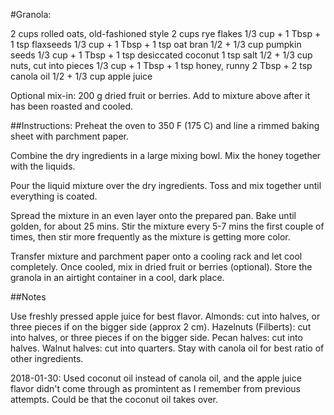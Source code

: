 #Granola:

2 cups rolled oats, old-fashioned style
2 cups rye flakes
1/3 cup + 1 Tbsp + 1 tsp flaxseeds
1/3 cup + 1 Tbsp + 1 tsp oat bran
1/2 + 1/3 cup pumpkin seeds
1/3 cup + 1 Tbsp + 1 tsp desiccated coconut
1 tsp salt
1/2 + 1/3 cup nuts, cut into pieces
1/3 cup + 1 Tbsp + 1 tsp honey, runny
2 Tbsp + 2 tsp canola oil
1/2 + 1/3 cup apple juice

Optional mix-in: 200 g dried fruit or berries. Add to mixture above after it has been roasted and cooled.

##Instructions:
Preheat the oven to 350 F (175 C) and line a rimmed baking sheet with parchment paper.

Combine the dry ingredients in a large mixing bowl. Mix the honey together with the liquids.

Pour the liquid mixture over the dry ingredients. Toss and mix together until everything is coated. 

Spread the mixture in an even layer onto the prepared pan. Bake until golden, for about 25 mins. Stir the mixture every 5-7 mins the first couple of times, then stir more frequently as the mixture is getting more color.

Transfer mixture and parchment paper onto a cooling rack and let cool completely. Once cooled, mix in dried fruit or berries (optional). Store the granola in an airtight container in a cool, dark place.


##Notes

Use freshly pressed apple juice for best flavor.
Almonds: cut into halves, or three pieces if on the bigger side (approx 2 cm).
Hazelnuts (Filberts): cut into halves, or three pieces if on the bigger side.
Pecan halves: cut into halves.
Walnut halves: cut into quarters.
Stay with canola oil for best ratio of other ingredients. 

2018-01-30: Used coconut oil instead of canola oil, and the apple juice flavor didn't come through as promintent as I remember from previous attempts. Could be that the coconut oil takes over.
